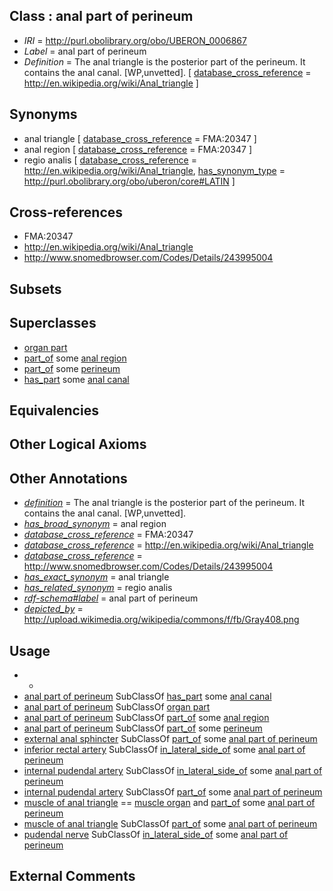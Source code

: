 
## Class : anal part of perineum

 * *IRI* = http://purl.obolibrary.org/obo/UBERON_0006867
 * *Label* = anal part of perineum
 * *Definition* = The anal triangle is the posterior part of the perineum. It contains the anal canal. [WP,unvetted]. [ [database_cross_reference](../../ef/oboInOwl#hasDbXref.md) = http://en.wikipedia.org/wiki/Anal_triangle ]

## Synonyms

 * anal triangle [ [database_cross_reference](../../ef/oboInOwl#hasDbXref.md) = FMA:20347 ]
 * anal region [ [database_cross_reference](../../ef/oboInOwl#hasDbXref.md) = FMA:20347 ]
 * regio analis [ [database_cross_reference](../../ef/oboInOwl#hasDbXref.md) = http://en.wikipedia.org/wiki/Anal_triangle, [has_synonym_type](../../pe/oboInOwl#hasSynonymType.md) = http://purl.obolibrary.org/obo/uberon/core#LATIN ]

## Cross-references

 * FMA:20347
 * http://en.wikipedia.org/wiki/Anal_triangle
 * http://www.snomedbrowser.com/Codes/Details/243995004

## Subsets


## Superclasses

 * [organ part](../../UBERON/64/UBERON_0000064.md)
 * [part_of](../../BFO/50/BFO_0000050.md) some [anal region](../../UBERON/53/UBERON_0001353.md)
 * [part_of](../../BFO/50/BFO_0000050.md) some [perineum](../../UBERON/56/UBERON_0002356.md)
 * [has_part](../../BFO/51/BFO_0000051.md) some [anal canal](../../UBERON/59/UBERON_0000159.md)

## Equivalencies


## Other Logical Axioms


## Other Annotations

 * *[definition](../../IAO/15/IAO_0000115.md)* = The anal triangle is the posterior part of the perineum. It contains the anal canal. [WP,unvetted].
 * *[has_broad_synonym](../../ym/oboInOwl#hasBroadSynonym.md)* = anal region
 * *[database_cross_reference](../../ef/oboInOwl#hasDbXref.md)* = FMA:20347
 * *[database_cross_reference](../../ef/oboInOwl#hasDbXref.md)* = http://en.wikipedia.org/wiki/Anal_triangle
 * *[database_cross_reference](../../ef/oboInOwl#hasDbXref.md)* = http://www.snomedbrowser.com/Codes/Details/243995004
 * *[has_exact_synonym](../../ym/oboInOwl#hasExactSynonym.md)* = anal triangle
 * *[has_related_synonym](../../ym/oboInOwl#hasRelatedSynonym.md)* = regio analis
 * *[rdf-schema#label](../../el/rdf-schema#label.md)* = anal part of perineum
 * *[depicted_by](../../depicted/by/depicted_by.md)* = http://upload.wikimedia.org/wikipedia/commons/f/fb/Gray408.png

## Usage

 * -
 * [anal part of perineum](../../UBERON/67/UBERON_0006867.md) SubClassOf [has_part](../../BFO/51/BFO_0000051.md) some [anal canal](../../UBERON/59/UBERON_0000159.md)
 * [anal part of perineum](../../UBERON/67/UBERON_0006867.md) SubClassOf [organ part](../../UBERON/64/UBERON_0000064.md)
 * [anal part of perineum](../../UBERON/67/UBERON_0006867.md) SubClassOf [part_of](../../BFO/50/BFO_0000050.md) some [anal region](../../UBERON/53/UBERON_0001353.md)
 * [anal part of perineum](../../UBERON/67/UBERON_0006867.md) SubClassOf [part_of](../../BFO/50/BFO_0000050.md) some [perineum](../../UBERON/56/UBERON_0002356.md)
 * [external anal sphincter](../../UBERON/67/UBERON_0001367.md) SubClassOf [part_of](../../BFO/50/BFO_0000050.md) some [anal part of perineum](../../UBERON/67/UBERON_0006867.md)
 * [inferior rectal artery](../../UBERON/57/UBERON_0001357.md) SubClassOf [in_lateral_side_of](../../BSPO/26/BSPO_0000126.md) some [anal part of perineum](../../UBERON/67/UBERON_0006867.md)
 * [internal pudendal artery](../../UBERON/15/UBERON_0007315.md) SubClassOf [in_lateral_side_of](../../BSPO/26/BSPO_0000126.md) some [anal part of perineum](../../UBERON/67/UBERON_0006867.md)
 * [internal pudendal artery](../../UBERON/15/UBERON_0007315.md) SubClassOf [part_of](../../BFO/50/BFO_0000050.md) some [anal part of perineum](../../UBERON/67/UBERON_0006867.md)
 * [muscle of anal triangle](../../UBERON/19/UBERON_0004519.md) == [muscle organ](../../UBERON/30/UBERON_0001630.md) and [part_of](../../BFO/50/BFO_0000050.md) some [anal part of perineum](../../UBERON/67/UBERON_0006867.md)
 * [muscle of anal triangle](../../UBERON/19/UBERON_0004519.md) SubClassOf [part_of](../../BFO/50/BFO_0000050.md) some [anal part of perineum](../../UBERON/67/UBERON_0006867.md)
 * [pudendal nerve](../../UBERON/90/UBERON_0011390.md) SubClassOf [in_lateral_side_of](../../BSPO/26/BSPO_0000126.md) some [anal part of perineum](../../UBERON/67/UBERON_0006867.md)

## External Comments

